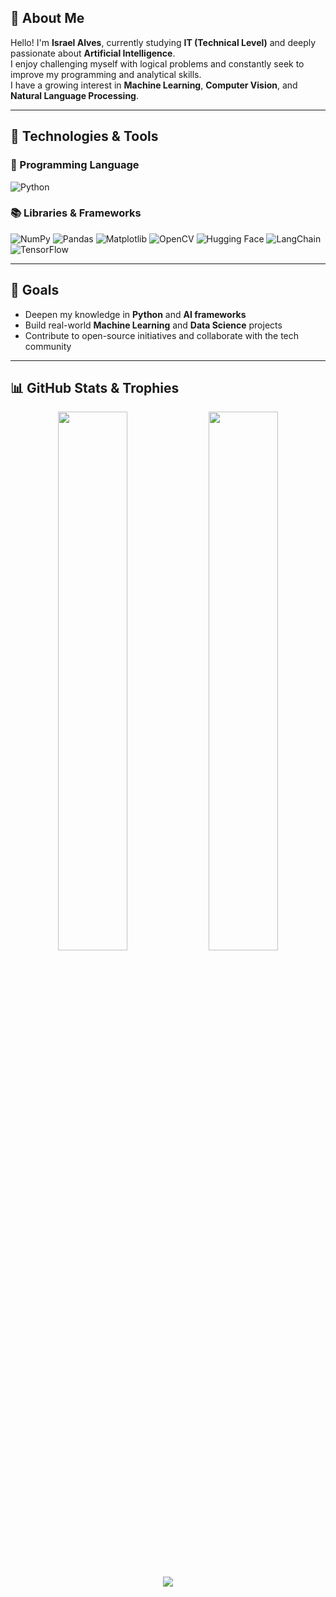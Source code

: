 ## 📌 About Me

Hello! I'm **Israel Alves**, currently studying **IT (Technical Level)** and deeply passionate about **Artificial Intelligence**.  
I enjoy challenging myself with logical problems and constantly seek to improve my programming and analytical skills.  
I have a growing interest in **Machine Learning**, **Computer Vision**, and **Natural Language Processing**.

---

## 🧰 Technologies & Tools

### 🐍 Programming Language

<p>
  <img src="https://img.shields.io/badge/Python-3776AB?style=for-the-badge&logo=python&logoColor=white" alt="Python"/>
</p>

### 📚 Libraries & Frameworks

<p>
  <img src="https://img.shields.io/badge/NumPy-3776AB?style=for-the-badge&logo=numpy&logoColor=white" alt="NumPy"/>
  <img src="https://img.shields.io/badge/Pandas-3776AB?style=for-the-badge&logo=pandas&logoColor=white" alt="Pandas"/>
  <img src="https://img.shields.io/badge/Matplotlib-3776AB?style=for-the-badge&logo=matplotlib&logoColor=white" alt="Matplotlib"/>
  <img src="https://img.shields.io/badge/OpenCV-3776AB?style=for-the-badge&logo=opencv&logoColor=white" alt="OpenCV"/>
  <img src="https://img.shields.io/badge/HuggingFace-3776AB?style=for-the-badge&logo=huggingface&logoColor=white" alt="Hugging Face"/>
  <img src="https://img.shields.io/badge/LangChain-3776AB?style=for-the-badge&logoColor=white" alt="LangChain"/>
  <img src="https://img.shields.io/badge/TensorFlow-3776AB?style=for-the-badge&logo=tensorflow&logoColor=white" alt="TensorFlow"/>
</p>

---

## 🎯 Goals

- Deepen my knowledge in **Python** and **AI frameworks**
- Build real-world **Machine Learning** and **Data Science** projects
- Contribute to open-source initiatives and collaborate with the tech community

---

## 📊 GitHub Stats & Trophies

<div align="center">
  <img src="https://github-readme-stats.vercel.app/api?username=Fcisraelalves&show_icons=true&theme=radical" width="47%" />
  <img src="https://github-readme-stats.vercel.app/api/top-langs/?username=Fcisraelalves&layout=compact&theme=radical" width="47%" />
</div>

<br>

<p align="center">
  <img src="https://github-profile-trophy.vercel.app/?username=Fcisraelalves&theme=radical&row=1&column=6&margin-w=10&margin-h=10" />
</p>
